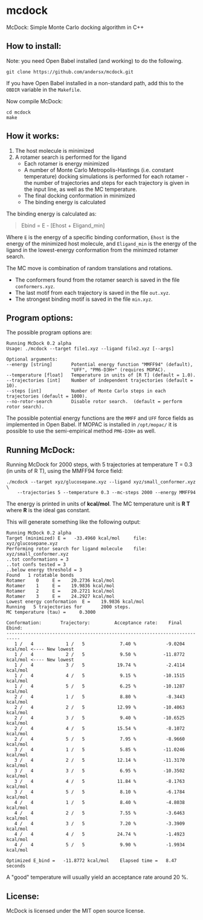 # mcdock
McDock: Simple Monte Carlo docking algorithm in C++

## How to install:
Note: you need Open Babel installed (and working) to do the following.

    git clone https://github.com/andersx/mcdock.git

If you have Open Babel installed in a non-standard path, add this to the `OBDIR` variable in the `Makefile`.

Now compile McDock:

    cd mcdock
    make

## How it works:

1. The host molecule is minimized
2. A rotamer search is performed for the ligand
   * Each rotamer is energy minimized
   * A number of Monte Carlo Metropolis-Hastings (i.e. constant temperature) docking simulations is performed for each rotamer - the number of trajectories and steps for each trajectory is given in the input line, as well as the MC temperature.
   * The final docking conformation in minimized
   * The binding energy is calculated


The binding energy is calculated as:

>  Ebind = E - [Ehost + Eligand\_min]

Where `E` is the energy of a specific binding conformation, `Ehost` is the energy of the minimized host molecule, and `Eligand_min` is the energy of the ligand in the lowest-energy conformation from the minimzed rotamer search.

The MC move is combination of random translations and rotations.

* The conformers found from the rotamer search is saved in the file `conformers.xyz`. 
* The last motif from each trajectory is saved in the file `out.xyz`. 
* The strongest binding motif is saved in the file `min.xyz`. 


## Program options:

The possible program options are:

    Running McDock 0.2 alpha
    Usage: ./mcdock --target file1.xyz --ligand file2.xyz [--args]
    
    Optional arguments:
    --energy [string]       Potential energy function "MMFF94" (default),
                            "UFF", "PM6-D3H+" (requires MOPAC). 
    --temperature [float]   Temperature in units of [R T] (default = 1.0).
    --trajectories [int]    Number of independent trajectories (default = 10).
    --steps [int]           Number of Monte Carlo steps in each trajectories (default = 1000).
    --no-rotor-search       Disable rotor search.  (default = perform rotor search).

The possible potential energy functions are the `MMFF` and `UFF` force fields as implemented in Open Babel.
If MOPAC is installed in `/opt/mopac/` it is possible to use the semi-empirical method `PM6-D3H+` as well.

## Running McDock:

Running McDock for 2000 steps, with 5 trajectories at temperature T = 0.3 (in units of R T), using the MMFF94 force field:

    ./mcdock --target xyz/glucosepane.xyz --ligand xyz/small_conformer.xyz \
        --trajectories 5 --temperature 0.3 --mc-steps 2000 --energy MMFF94

The energy is printed in units of **kcal/mol**. The MC temperature unit is **R T** where **R** is the ideal gas constant.

This will generate something like the following output:

    Running McDock 0.2 alpha
    Target (minimized) E =   -33.4960 kcal/mol     file: xyz/glucosepane.xyz 
    Performing rotor search for ligand molecule    file: xyz/small_conformer.xyz
    ..tot conformations = 3
    ..tot confs tested = 3
    ..below energy threshold = 3
    Found   1 rotatable bonds
    Rotamer    0     E =    20.2736 kcal/mol
    Rotamer    1     E =    19.9836 kcal/mol
    Rotamer    2     E =    20.2721 kcal/mol
    Rotamer    3     E =    24.2927 kcal/mol
    Lowest energy conformation  E =    19.9836 kcal/mol
    Running   5 trajectories for       2000 steps.
    MC temperature (tau) =     0.3000
    
    Conformation:       Trajectory:         Acceptance rate:    Final Ebind:
    ---------------------------------------------------------------------------
       1 /   4            1 /   5             7.40 %           -9.0204 kcal/mol <---- New lowest
       1 /   4            2 /   5             9.50 %          -11.8772 kcal/mol <---- New lowest
       1 /   4            3 /   5            19.74 %           -2.4114 kcal/mol
       1 /   4            4 /   5             9.15 %          -10.1515 kcal/mol
       1 /   4            5 /   5             6.25 %          -10.1287 kcal/mol
       2 /   4            1 /   5             8.80 %           -8.3443 kcal/mol
       2 /   4            2 /   5            12.99 %          -10.4063 kcal/mol
       2 /   4            3 /   5             9.40 %          -10.6525 kcal/mol
       2 /   4            4 /   5            15.54 %           -8.1072 kcal/mol
       2 /   4            5 /   5             7.95 %           -8.9660 kcal/mol
       3 /   4            1 /   5             5.85 %          -11.0246 kcal/mol
       3 /   4            2 /   5            12.14 %          -11.3170 kcal/mol
       3 /   4            3 /   5             6.95 %          -10.3502 kcal/mol
       3 /   4            4 /   5            11.84 %           -8.1763 kcal/mol
       3 /   4            5 /   5             8.10 %           -6.1784 kcal/mol
       4 /   4            1 /   5             8.40 %           -4.8038 kcal/mol
       4 /   4            2 /   5             7.55 %           -3.6463 kcal/mol
       4 /   4            3 /   5             7.20 %           -3.3909 kcal/mol
       4 /   4            4 /   5            24.74 %           -1.4923 kcal/mol
       4 /   4            5 /   5             9.90 %           -1.9934 kcal/mol
    
    Optimized E_bind =   -11.8772 kcal/mol    Elapsed time =   8.47 seconds

A "good" temperature will usually yield an acceptance rate around 20 %.


## License:

McDock is licensed under the MIT open source license.

